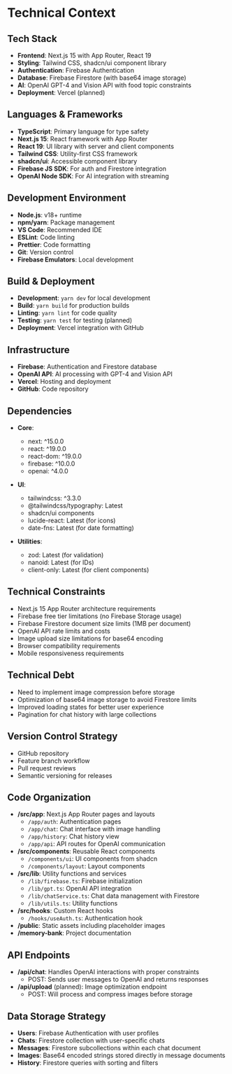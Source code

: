 # Technical Context

## Tech Stack
- **Frontend**: Next.js 15 with App Router, React 19
- **Styling**: Tailwind CSS, shadcn/ui component library
- **Authentication**: Firebase Authentication
- **Database**: Firebase Firestore (with base64 image storage)
- **AI**: OpenAI GPT-4 and Vision API with food topic constraints
- **Deployment**: Vercel (planned)

## Languages & Frameworks
- **TypeScript**: Primary language for type safety
- **Next.js 15**: React framework with App Router
- **React 19**: UI library with server and client components
- **Tailwind CSS**: Utility-first CSS framework
- **shadcn/ui**: Accessible component library
- **Firebase JS SDK**: For auth and Firestore integration
- **OpenAI Node SDK**: For AI integration with streaming

## Development Environment
- **Node.js**: v18+ runtime
- **npm/yarn**: Package management
- **VS Code**: Recommended IDE
- **ESLint**: Code linting
- **Prettier**: Code formatting
- **Git**: Version control
- **Firebase Emulators**: Local development

## Build & Deployment
- **Development**: `yarn dev` for local development
- **Build**: `yarn build` for production builds
- **Linting**: `yarn lint` for code quality
- **Testing**: `yarn test` for testing (planned)
- **Deployment**: Vercel integration with GitHub

## Infrastructure
- **Firebase**: Authentication and Firestore database
- **OpenAI API**: AI processing with GPT-4 and Vision API
- **Vercel**: Hosting and deployment
- **GitHub**: Code repository

## Dependencies
- **Core**:
  - next: ^15.0.0
  - react: ^19.0.0
  - react-dom: ^19.0.0
  - firebase: ^10.0.0
  - openai: ^4.0.0
  
- **UI**:
  - tailwindcss: ^3.3.0
  - @tailwindcss/typography: Latest
  - shadcn/ui components
  - lucide-react: Latest (for icons)
  - date-fns: Latest (for date formatting)
  
- **Utilities**:
  - zod: Latest (for validation)
  - nanoid: Latest (for IDs)
  - client-only: Latest (for client components)

## Technical Constraints
- Next.js 15 App Router architecture requirements
- Firebase free tier limitations (no Firebase Storage usage)
- Firebase Firestore document size limits (1MB per document)
- OpenAI API rate limits and costs
- Image upload size limitations for base64 encoding
- Browser compatibility requirements
- Mobile responsiveness requirements

## Technical Debt
- Need to implement image compression before storage
- Optimization of base64 image storage to avoid Firestore limits
- Improved loading states for better user experience
- Pagination for chat history with large collections

## Version Control Strategy
- GitHub repository
- Feature branch workflow
- Pull request reviews
- Semantic versioning for releases

## Code Organization
- **/src/app**: Next.js App Router pages and layouts
  - `/app/auth`: Authentication pages
  - `/app/chat`: Chat interface with image handling
  - `/app/history`: Chat history view
  - `/app/api`: API routes for OpenAI communication
- **/src/components**: Reusable React components
  - `/components/ui`: UI components from shadcn
  - `/components/layout`: Layout components
- **/src/lib**: Utility functions and services
  - `/lib/firebase.ts`: Firebase initialization
  - `/lib/gpt.ts`: OpenAI API integration
  - `/lib/chatService.ts`: Chat data management with Firestore
  - `/lib/utils.ts`: Utility functions
- **/src/hooks**: Custom React hooks
  - `/hooks/useAuth.ts`: Authentication hook
- **/public**: Static assets including placeholder images
- **/memory-bank**: Project documentation

## API Endpoints
- **/api/chat**: Handles OpenAI interactions with proper constraints
  - POST: Sends user messages to OpenAI and returns responses
- **/api/upload** (planned): Image optimization endpoint
  - POST: Will process and compress images before storage

## Data Storage Strategy
- **Users**: Firebase Authentication with user profiles
- **Chats**: Firestore collection with user-specific chats
- **Messages**: Firestore subcollections within each chat document
- **Images**: Base64 encoded strings stored directly in message documents
- **History**: Firestore queries with sorting and filters 